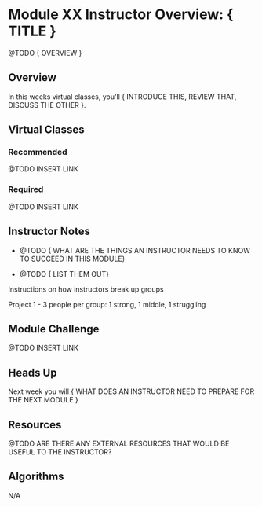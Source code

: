 # Module XX Instructor Overview: { TITLE }

@TODO { OVERVIEW }

## Overview

In this weeks virtual classes, you'll { INTRODUCE THIS, REVIEW THAT, DISCUSS THE OTHER }.

## Virtual Classes

### Recommended

@TODO INSERT LINK

### Required

@TODO INSERT LINK

## Instructor Notes

* @TODO { WHAT ARE THE THINGS AN INSTRUCTOR NEEDS TO KNOW TO SUCCEED IN THIS MODULE}

* @TODO { LIST THEM OUT}

Instructions on how instructors break up groups

Project 1 - 3 people per group: 1 strong, 1 middle, 1 struggling


## Module Challenge

@TODO INSERT LINK

## Heads Up

Next week you will { WHAT DOES AN INSTRUCTOR NEED TO PREPARE FOR THE NEXT MODULE }

## Resources

@TODO ARE THERE ANY EXTERNAL RESOURCES THAT WOULD BE USEFUL TO THE INSTRUCTOR?

## Algorithms

N/A